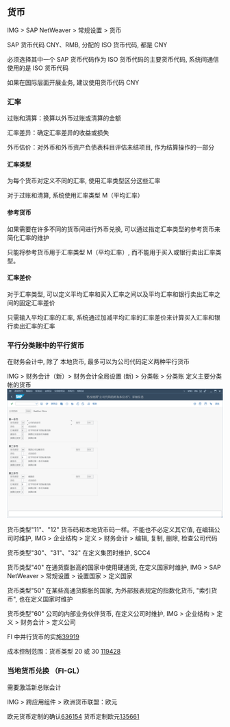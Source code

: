 ## 货币
IMG > SAP NetWeaver > 常规设置 > 货币

SAP 货币代码 CNY、RMB, 分配的 ISO 货币代码, 都是 CNY

必须选择其中一个 SAP 货币代码作为 ISO 货币代码的主要货币代码, 系统间通信使用的是 ISO 货币代码

如果在国际层面开展业务, 建议使用货币代码 CNY

### 汇率
过账和清算：换算以外币过账或清算的金额

汇率差异：确定汇率差异的收益或损失

外币估价：对外币和外币资产负债表科目评估未结项目, 作为结算操作的一部分
#### 汇率类型
为每个货币对定义不同的汇率, 使用汇率类型区分这些汇率

对于过账和清算, 系统使用汇率类型 M（平均汇率）
#### 参考货币
如果需要在许多不同的货币间进行外币兑换, 可以通过指定汇率类型的参考货币来简化汇率的维护

只能将参考货币用于汇率类型 M（平均汇率）, 而不能用于买入或银行卖出汇率类型。
#### 汇率差价
对于汇率类型, 可以定义平均汇率和买入汇率之间以及平均汇率和银行卖出汇率之间的固定汇率差价

只需输入平均汇率的汇率, 系统通过加减平均汇率的汇率差价来计算买入汇率和银行卖出汇率的汇率
### 平行分类账中的平行货币
在财务会计中, 除了 本地货币, 最多可以为公司代码定义两种平行货币

IMG > 财务会计（新）> 财务会计全局设置 (新) > 分类帐 > 分类账
定义主要分类帐的货币
![定义主要分类帐的货币](./img/Parallel-Currencies.png "定义主要分类帐的货币")

货币类型"11"、"12"
货币码和本地货币码一样。不能也不必定义其它值, 在编辑公司时维护, IMG > 企业结构 > 定义 > 财务会计 > 编辑, 复制, 删除, 检查公司代码

货币类型"30"、"31"、"32"
在定义集团时维护, SCC4

货币类型"40"
在通货膨胀高的国家中使用硬通货, 在定义国家时维护, IMG > SAP NetWeaver > 常规设置 > 设置国家 > 定义国家

货币类型"50"
在某些高通货膨胀的国家, 为外部报表规定的指数化货币, "索引货币", 也在定义国家时维护

货币类型"60"
公司的内部业务伙伴货币, 在定义公司时维护, IMG > 企业结构 > 定义 > 财务会计 > 定义公司

FI 中并行货币的实施[39919](https://me.sap.com/notes/39919)

成本控制范围：货币类型 20 或 30 [119428](https://me.sap.com/notes/119428)
### 当地货币兑换 （FI-GL）
需要激活新总账会计

IMG > 跨应用组件 > 欧洲货币联盟：欧元

欧元货币定制的确认[636154](https://me.sap.com/notes/636154)
货币定制欧元[135661](https://me.sap.com/notes/135661)